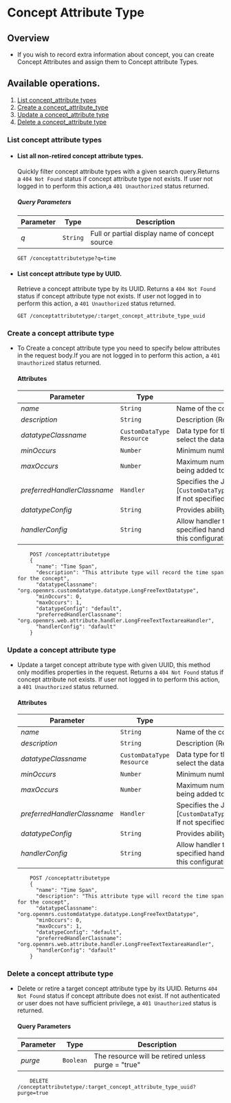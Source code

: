 # Concept Attribute Type

## Overview

* If you wish to record extra information about concept, you can create Concept Attributes and assign them to Concept attribute Types. 

## Available operations. 

1. [List concept_attribute types](#list-concept-attribute-types)
2. [Create a concept_attribute_type](#create-a-concept-attribute-type)
3. [Update a concept_attribute type](#update-a-concept-attribute-type)
4. [Delete a concept_attribute type](#delete-a-concept-attribute-type)


### List concept attribute types

* #### List all non-retired concept attribute types.

    Quickly filter concept attribute types with a given search query.Returns a `404 Not Found` status if concept attribute type not exists. 
    If user not logged in to perform this action,a `401 Unauthorized` status returned.

    ##### Query Parameters

    Parameter | Type | Description
    --- | --- | ---
    *q* | `String` | Full or partial display name of concept source

    ```console
    GET /conceptattributetype?q=time
     ```

* #### List concept attribute type by UUID.

    Retrieve a concept attribute type by its UUID. Returns a `404 Not Found` status if concept attribute type not exists. If user not logged 
    in to perform this action, a `401 Unauthorized` status returned.

    ```console
    GET /conceptattributetype/:target_concept_attribute_type_uuid
    ```

### Create a concept attribute type

* To Create a concept attribute type you need to specify below attributes in 
  the request body.If you are not logged in to perform this action,
  a `401 Unauthorized` status returned.

    #### Attributes

    Parameter | Type | Description
    --- | --- | ---
    *name* | `String` | Name of the concept attribute type (Required)
    *description* | `String` | Description (Required)
    *datatypeClassname* | `CustomDataType Resource` | Data type for the attribute type resource. OpenMRS provides **Custom data type resource** which gives flexibility to select the data type accordingly (Required)
    *minOccurs* | `Number` | Minimum number of times this value can be specified for a single concept. Use `0` or `1` as the default value (Required)
    *maxOccurs* | `Number` | Maximum number of times this value can be specified for a single concept (e.g., use 1 to prevent an attribute from being added to a concept multiple times)
    *preferredHandlerClassname* | `Handler` | Specifies the Java class to be used when handling this concept attribute type. The java class must implement [`CustomDataTypeHandler`(https://docs.openmrs.org/doc/org/openmrs/customdatatype/CustomDatatypeHandler.html). If not specified, the system will try to choose the best handler for the chosen datatype
    *datatypeConfig* | `String` | Provides ability to define custom data types configuration for openMRS
    *handlerConfig* | `String` | Allow handler to be used for more than one attribute type. The actual configuration depends on the needs of the specified handler. For example, a "Pre-defined List" handler could be made to implement a simple selection list and this configuration would tell the handler the possible choices in the list for this specific attribute type
    
    ```console
        POST /conceptattributetype
        {
          "name": "Time Span",
          "description": "This attribute type will record the time span for the concept",
          "datatypeClassname": "org.openmrs.customdatatype.datatype.LongFreeTextDatatype",
          "minOccurs": 0,
          "maxOccurs": 1,
          "datatypeConfig": "default",
          "preferredHandlerClassname": "org.openmrs.web.attribute.handler.LongFreeTextTextareaHandler",
          "handlerConfig": "dafault"
        }
    ```
### Update a concept attribute type

*  Update a target concept attribute type with given UUID, this method only modifies properties in the request. Returns a `404 Not Found` 
status if concept attribute not exists. If user not logged in to perform this action, a `401 Unauthorized` status returned.

    #### Attributes

    Parameter | Type | Description
    --- | --- | ---
    *name* | `String` | Name of the concept attribute type
    *description* | `String` | Description (Required)
    *datatypeClassname* | `CustomDataType Resource` | Data type for the attribute type resource. OpenMRS provides **Custom data type resource** which gives flexibility to select the data type accordingly
    *minOccurs* | `Number` | Minimum number of times this value can be specified for a single concept. Use `0` or `1` as the default value
    *maxOccurs* | `Number` | Maximum number of times this value can be specified for a single concept (e.g., use 1 to prevent an attribute from being added to a concept multiple times)
    *preferredHandlerClassname* | `Handler` | Specifies the Java class to be used when handling this concept attribute type. The java class must implement [`CustomDataTypeHandler`(https://docs.openmrs.org/doc/org/openmrs/customdatatype/CustomDatatypeHandler.html). If not specified, the system will try to choose the best handler for the chosen datatype
    *datatypeConfig* | `String` | Provides ability to define custom data types configuration for openMRS
    *handlerConfig* | `String` | Allow handler to be used for more than one attribute type. The actual configuration depends on the needs of the specified handler. For example, a "Pre-defined List" handler could be made to implement a simple selection list and this configuration would tell the handler the possible choices in the list for this specific attribute type
    
    ```console
        POST /conceptattributetype
        {
          "name": "Time Span",
          "description": "This attribute type will record the time span for the concept",
          "datatypeClassname": "org.openmrs.customdatatype.datatype.LongFreeTextDatatype",
          "minOccurs": 0,
          "maxOccurs": 1,
          "datatypeConfig": "default",
          "preferredHandlerClassname": "org.openmrs.web.attribute.handler.LongFreeTextTextareaHandler",
          "handlerConfig": "dafault"
        }
    ```

### Delete a concept attribute type

* Delete or retire a target concept attribute type by its UUID. Returns
  `404 Not Found` status if concept attribute does not exist. If not 
  authenticated or user does not have sufficient privilege, a 
  `401 Unauthorized` status is returned.

    #### Query Parameters

    Parameter | Type | Description
    --- | --- | ---
    *purge* | `Boolean` | The resource will be retired unless purge = "true"

    ```console
        DELETE /conceptattributetype/:target_concept_attribute_type_uuid?purge=true
     ```
